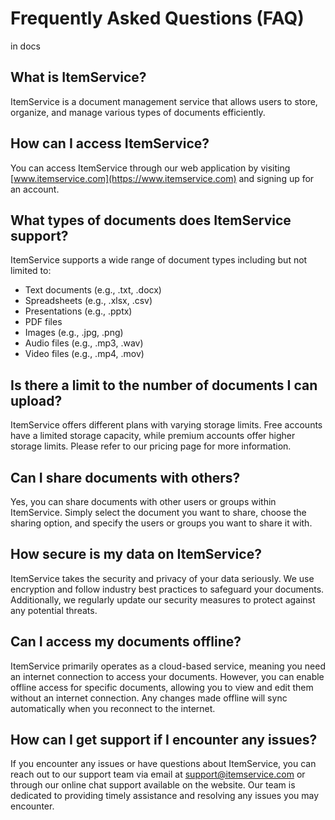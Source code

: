 # Frequently Asked Questions (FAQ)

in docs

## What is ItemService?

ItemService is a document management service that allows users to store, organize, and manage various types of documents efficiently.

## How can I access ItemService?

You can access ItemService through our web application by visiting [www.itemservice.com](https://www.itemservice.com) and signing up for an account.

## What types of documents does ItemService support?

ItemService supports a wide range of document types including but not limited to:

- Text documents (e.g., .txt, .docx)
- Spreadsheets (e.g., .xlsx, .csv)
- Presentations (e.g., .pptx)
- PDF files
- Images (e.g., .jpg, .png)
- Audio files (e.g., .mp3, .wav)
- Video files (e.g., .mp4, .mov)

## Is there a limit to the number of documents I can upload?

ItemService offers different plans with varying storage limits. Free accounts have a limited storage capacity, while premium accounts offer higher storage limits. Please refer to our pricing page for more information.

## Can I share documents with others?

Yes, you can share documents with other users or groups within ItemService. Simply select the document you want to share, choose the sharing option, and specify the users or groups you want to share it with.

## How secure is my data on ItemService?

ItemService takes the security and privacy of your data seriously. We use encryption and follow industry best practices to safeguard your documents. Additionally, we regularly update our security measures to protect against any potential threats.

## Can I access my documents offline?

ItemService primarily operates as a cloud-based service, meaning you need an internet connection to access your documents. However, you can enable offline access for specific documents, allowing you to view and edit them without an internet connection. Any changes made offline will sync automatically when you reconnect to the internet.

## How can I get support if I encounter any issues?

If you encounter any issues or have questions about ItemService, you can reach out to our support team via email at support@itemservice.com or through our online chat support available on the website. Our team is dedicated to providing timely assistance and resolving any issues you may encounter.
